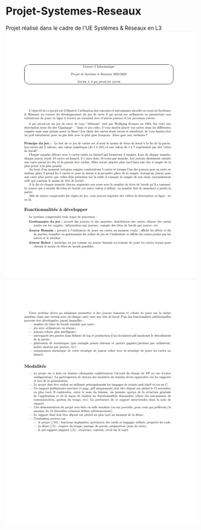 # Projet-Systemes-Reseaux
Projet réalisé dans le cadre de l'UE Systèmes &amp; Réseaux en L3
![alt text](https://github.com/Yaon-C2H8N2/Projet-Systemes-Reseaux/blob/main/sujet_1.png?raw=true)
![alt text](https://github.com/Yaon-C2H8N2/Projet-Systemes-Reseaux/blob/main/sujet_2.png?raw=true)
